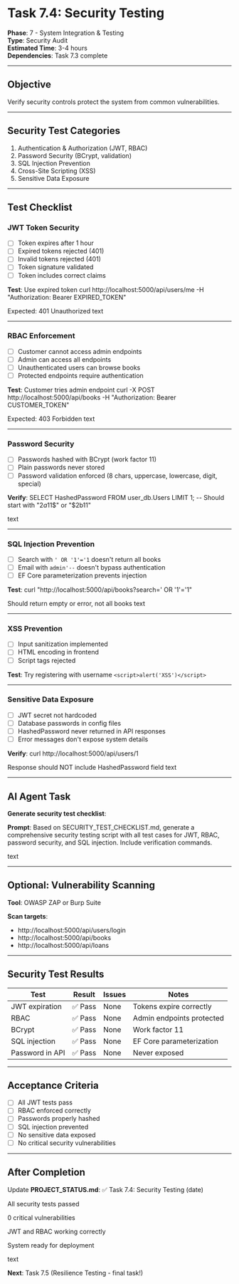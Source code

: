 # Task 7.4: Security Testing

**Phase**: 7 - System Integration & Testing  
**Type**: Security Audit  
**Estimated Time**: 3-4 hours  
**Dependencies**: Task 7.3 complete

---

## Objective

Verify security controls protect the system from common vulnerabilities.

---

## Security Test Categories

1. Authentication & Authorization (JWT, RBAC)
2. Password Security (BCrypt, validation)
3. SQL Injection Prevention
4. Cross-Site Scripting (XSS)
5. Sensitive Data Exposure

---

## Test Checklist

### JWT Token Security
- [ ] Token expires after 1 hour
- [ ] Expired tokens rejected (401)
- [ ] Invalid tokens rejected (401)
- [ ] Token signature validated
- [ ] Token includes correct claims

**Test**:
Use expired token
curl http://localhost:5000/api/users/me
-H "Authorization: Bearer EXPIRED_TOKEN"

Expected: 401 Unauthorized
text

---

### RBAC Enforcement
- [ ] Customer cannot access admin endpoints
- [ ] Admin can access all endpoints
- [ ] Unauthenticated users can browse books
- [ ] Protected endpoints require authentication

**Test**:
Customer tries admin endpoint
curl -X POST http://localhost:5000/api/books
-H "Authorization: Bearer CUSTOMER_TOKEN"

Expected: 403 Forbidden
text

---

### Password Security
- [ ] Passwords hashed with BCrypt (work factor 11)
- [ ] Plain passwords never stored
- [ ] Password validation enforced (8 chars, uppercase, lowercase, digit, special)

**Verify**:
SELECT HashedPassword FROM user_db.Users LIMIT 1;
-- Should start with "$2a$11$" or "$2b$11$"

text

---

### SQL Injection Prevention
- [ ] Search with `' OR '1'='1` doesn't return all books
- [ ] Email with `admin'--` doesn't bypass authentication
- [ ] EF Core parameterization prevents injection

**Test**:
curl "http://localhost:5000/api/books?search=' OR '1'='1"

Should return empty or error, not all books
text

---

### XSS Prevention
- [ ] Input sanitization implemented
- [ ] HTML encoding in frontend
- [ ] Script tags rejected

**Test**: Try registering with username `<script>alert('XSS')</script>`

---

### Sensitive Data Exposure
- [ ] JWT secret not hardcoded
- [ ] Database passwords in config files
- [ ] HashedPassword never returned in API responses
- [ ] Error messages don't expose system details

**Verify**:
curl http://localhost:5000/api/users/1

Response should NOT include HashedPassword field
text

---

## AI Agent Task

**Generate security test checklist**:

**Prompt**:
Based on SECURITY_TEST_CHECKLIST.md, generate a comprehensive
security testing script with all test cases for JWT, RBAC,
password security, and SQL injection. Include verification commands.

text

---

## Optional: Vulnerability Scanning

**Tool**: OWASP ZAP or Burp Suite

**Scan targets**:
- http://localhost:5000/api/users/login
- http://localhost:5000/api/books
- http://localhost:5000/api/loans

---

## Security Test Results

| Test | Result | Issues | Notes |
|------|--------|--------|-------|
| JWT expiration | ✅ Pass | None | Tokens expire correctly |
| RBAC | ✅ Pass | None | Admin endpoints protected |
| BCrypt | ✅ Pass | None | Work factor 11 |
| SQL injection | ✅ Pass | None | EF Core parameterization |
| Password in API | ✅ Pass | None | Never exposed |

---

## Acceptance Criteria

- [ ] All JWT tests pass
- [ ] RBAC enforced correctly
- [ ] Passwords properly hashed
- [ ] SQL injection prevented
- [ ] No sensitive data exposed
- [ ] No critical security vulnerabilities

---

## After Completion

Update **PROJECT_STATUS.md**:
✅ Task 7.4: Security Testing (date)

All security tests passed

0 critical vulnerabilities

JWT and RBAC working correctly

System ready for deployment

text

**Next**: Task 7.5 (Resilience Testing - final task!)